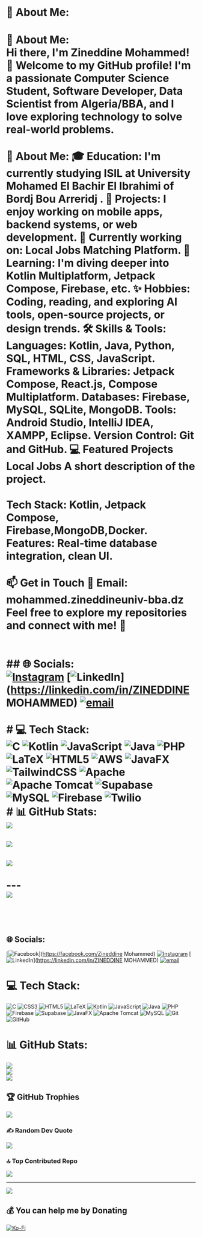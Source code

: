 # 💫 About Me:
# 💫 About Me:<br>Hi there, I'm Zineddine Mohammed! 👋 Welcome to my GitHub profile! I'm a passionate Computer Science Student, Software Developer, Data Scientist from Algeria/BBA, and I love exploring technology to solve real-world problems.<br><br>🌟 About Me: 🎓 Education: I'm currently studying ISIL at University Mohamed El Bachir El Ibrahimi of Bordj Bou Arreridj . 💼 Projects: I enjoy working on mobile apps, backend systems, or web development. 🔭 Currently working on: Local Jobs Matching Platform. 🌱 Learning: I'm diving deeper into Kotlin Multiplatform, Jetpack Compose, Firebase, etc. ✨ Hobbies: Coding, reading, and exploring AI tools, open-source projects, or design trends. 🛠️ Skills & Tools: Languages: Kotlin, Java, Python, SQL, HTML, CSS, JavaScript. Frameworks & Libraries: Jetpack Compose, React.js, Compose Multiplatform. Databases: Firebase, MySQL, SQLite, MongoDB. Tools: Android Studio, IntelliJ IDEA, XAMPP, Eclipse. Version Control: Git and GitHub. 💻 Featured Projects Local Jobs A short description of the project.<br><br>Tech Stack: Kotlin, Jetpack Compose, Firebase,MongoDB,Docker. Features: Real-time database integration, clean UI.<br><br>📫 Get in Touch 📧 Email: mohammed.zineddineuniv-bba.dz Feel free to explore my repositories and connect with me! 🚀<br><br><br>## 🌐 Socials:<br>[![Instagram](https://img.shields.io/badge/Instagram-%23E4405F.svg?logo=Instagram&logoColor=white)](https://instagram.com/thelifeof.moh) [![LinkedIn](https://img.shields.io/badge/LinkedIn-%230077B5.svg?logo=linkedin&logoColor=white)](https://linkedin.com/in/ZINEDDINE MOHAMMED) [![email](https://img.shields.io/badge/Email-D14836?logo=gmail&logoColor=white)](mailto:mohammed.zineddine@univ-bba.dz) <br><br># 💻 Tech Stack:<br>![C](https://img.shields.io/badge/c-%2300599C.svg?style=for-the-badge&logo=c&logoColor=white) ![Kotlin](https://img.shields.io/badge/kotlin-%237F52FF.svg?style=for-the-badge&logo=kotlin&logoColor=white) ![JavaScript](https://img.shields.io/badge/javascript-%23323330.svg?style=for-the-badge&logo=javascript&logoColor=%23F7DF1E) ![Java](https://img.shields.io/badge/java-%23ED8B00.svg?style=for-the-badge&logo=openjdk&logoColor=white) ![PHP](https://img.shields.io/badge/php-%23777BB4.svg?style=for-the-badge&logo=php&logoColor=white) ![LaTeX](https://img.shields.io/badge/latex-%23008080.svg?style=for-the-badge&logo=latex&logoColor=white) ![HTML5](https://img.shields.io/badge/html5-%23E34F26.svg?style=for-the-badge&logo=html5&logoColor=white) ![AWS](https://img.shields.io/badge/AWS-%23FF9900.svg?style=for-the-badge&logo=amazon-aws&logoColor=white) ![JavaFX](https://img.shields.io/badge/javafx-%23FF0000.svg?style=for-the-badge&logo=javafx&logoColor=white) ![TailwindCSS](https://img.shields.io/badge/tailwindcss-%2338B2AC.svg?style=for-the-badge&logo=tailwind-css&logoColor=white) ![Apache](https://img.shields.io/badge/apache-%23D42029.svg?style=for-the-badge&logo=apache&logoColor=white) ![Apache Tomcat](https://img.shields.io/badge/apache%20tomcat-%23F8DC75.svg?style=for-the-badge&logo=apache-tomcat&logoColor=black) ![Supabase](https://img.shields.io/badge/Supabase-3ECF8E?style=for-the-badge&logo=supabase&logoColor=white) ![MySQL](https://img.shields.io/badge/mysql-4479A1.svg?style=for-the-badge&logo=mysql&logoColor=white) ![Firebase](https://img.shields.io/badge/firebase-a08021?style=for-the-badge&logo=firebase&logoColor=ffcd34) ![Twilio](https://img.shields.io/badge/Twilio-F22F46?style=for-the-badge&logo=Twilio&logoColor=white)<br># 📊 GitHub Stats:<br>![](https://github-readme-stats.vercel.app/api?username=mohammedzineddine&theme=dark&hide_border=false&include_all_commits=true&count_private=true)<br/><br>![](https://nirzak-streak-stats.vercel.app/?user=mohammedzineddine&theme=dark&hide_border=false)<br/><br>![](https://github-readme-stats.vercel.app/api/top-langs/?username=mohammedzineddine&theme=dark&hide_border=false&include_all_commits=true&count_private=true&layout=compact)<br><br>---<br>[![](https://visitcount.itsvg.in/api?id=mohammedzineddine&icon=0&color=4)](https://visitcount.itsvg.in)<br><br><!-- Proudly created with GPRM ( https://gprm.itsvg.in ) --><br>


## 🌐 Socials:
[![Facebook](https://img.shields.io/badge/Facebook-%231877F2.svg?logo=Facebook&logoColor=white)](https://facebook.com/Zineddine Mohammed) [![Instagram](https://img.shields.io/badge/Instagram-%23E4405F.svg?logo=Instagram&logoColor=white)](https://instagram.com/thelifeof.moh) [![LinkedIn](https://img.shields.io/badge/LinkedIn-%230077B5.svg?logo=linkedin&logoColor=white)](https://linkedin.com/in/ZINEDDINE MOHAMMED) [![email](https://img.shields.io/badge/Email-D14836?logo=gmail&logoColor=white)](mailto:mohammed.zineddine@univ-bba.dz) 

# 💻 Tech Stack:
![C](https://img.shields.io/badge/c-%2300599C.svg?style=for-the-badge&logo=c&logoColor=white) ![CSS3](https://img.shields.io/badge/css3-%231572B6.svg?style=for-the-badge&logo=css3&logoColor=white) ![HTML5](https://img.shields.io/badge/html5-%23E34F26.svg?style=for-the-badge&logo=html5&logoColor=white) ![LaTeX](https://img.shields.io/badge/latex-%23008080.svg?style=for-the-badge&logo=latex&logoColor=white) ![Kotlin](https://img.shields.io/badge/kotlin-%237F52FF.svg?style=for-the-badge&logo=kotlin&logoColor=white) ![JavaScript](https://img.shields.io/badge/javascript-%23323330.svg?style=for-the-badge&logo=javascript&logoColor=%23F7DF1E) ![Java](https://img.shields.io/badge/java-%23ED8B00.svg?style=for-the-badge&logo=openjdk&logoColor=white) ![PHP](https://img.shields.io/badge/php-%23777BB4.svg?style=for-the-badge&logo=php&logoColor=white) ![Firebase](https://img.shields.io/badge/firebase-%23039BE5.svg?style=for-the-badge&logo=firebase) ![Supabase](https://img.shields.io/badge/Supabase-3ECF8E?style=for-the-badge&logo=supabase&logoColor=white) ![JavaFX](https://img.shields.io/badge/javafx-%23FF0000.svg?style=for-the-badge&logo=javafx&logoColor=white) ![Apache Tomcat](https://img.shields.io/badge/apache%20tomcat-%23F8DC75.svg?style=for-the-badge&logo=apache-tomcat&logoColor=black) ![MySQL](https://img.shields.io/badge/mysql-4479A1.svg?style=for-the-badge&logo=mysql&logoColor=white) ![Git](https://img.shields.io/badge/git-%23F05033.svg?style=for-the-badge&logo=git&logoColor=white) ![GitHub](https://img.shields.io/badge/github-%23121011.svg?style=for-the-badge&logo=github&logoColor=white)
# 📊 GitHub Stats:
![](https://github-readme-stats.vercel.app/api?username=mohammedzineddine&theme=dark&hide_border=false&include_all_commits=true&count_private=true)<br/>
![](https://nirzak-streak-stats.vercel.app/?user=mohammedzineddine&theme=dark&hide_border=false)<br/>
![](https://github-readme-stats.vercel.app/api/top-langs/?username=mohammedzineddine&theme=dark&hide_border=false&include_all_commits=true&count_private=true&layout=compact)

## 🏆 GitHub Trophies
![](https://github-profile-trophy.vercel.app/?username=mohammedzineddine&theme=radical&no-frame=false&no-bg=true&margin-w=4)

### ✍️ Random Dev Quote
![](https://quotes-github-readme.vercel.app/api?type=horizontal&theme=radical)

### 🔝 Top Contributed Repo
![](https://github-contributor-stats.vercel.app/api?username=mohammedzineddine&limit=5&theme=dark&combine_all_yearly_contributions=true)

---
[![](https://visitcount.itsvg.in/api?id=mohammedzineddine&icon=0&color=0)](https://visitcount.itsvg.in)

  ## 💰 You can help me by Donating
  [![Ko-Fi](https://img.shields.io/badge/Ko--fi-F16061?style=for-the-badge&logo=ko-fi&logoColor=white)](https://ko-fi.com/zineddinemohammed1) 

  
<!-- Proudly created with GPRM ( https://gprm.itsvg.in ) -->
